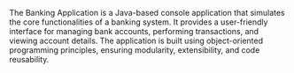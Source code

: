 The Banking Application is a Java-based console application that simulates the core functionalities of a banking system. It provides a user-friendly interface for managing bank accounts, performing transactions, and viewing account details. The application is built using object-oriented programming principles, ensuring modularity, extensibility, and code reusability.
